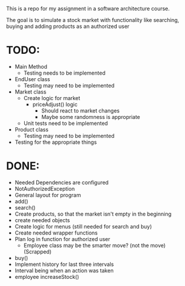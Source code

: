 This is a repo for my assignment in a software architecture course.

The goal is to simulate a stock market with functionality like searching, buying and adding products
as an authorized user

# TODO:

- Main Method
  - Testing needs to be implemented
- EndUser class
    - Testing may need to be implemented
- Market class
  - Create logic for market
    - priceAdjust() logic
      - Should react to market changes
      - Maybe some randomness is appropriate
  - Unit tests need to be implemented
- Product class
  - Testing may need to be implemented
- Testing for the appropriate things

# DONE:

- Needed Dependencies are configured
- NotAuthorizedException
- General layout for program
- add()
- search()
- Create products, so that the market isn't empty in the beginning
- create needed objects
- Create logic for menus (still needed for search and buy)
- Create needed wrapper functions
- Plan log in function for authorized user 
  -  Employee class may be the smarter move? (not the move) (Scrapped)
- buy()
- Implement history for last three intervals
- Interval being when an action was taken
- employee increaseStock()